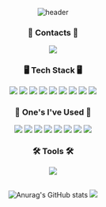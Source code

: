 <div align="center">
  
  ![header](https://capsule-render.vercel.app/api?type=waving&color=auto&height=250&section=header&text=WELCOME&fontSize=50&fontAlignY=40)

  <div>
      <h3>📮 Contacts 📮</h3>
      <a href="mailto:jyj000217@gmail.com"><img src="https://img.shields.io/badge/Gmail-EA4335?style=for-the-badge&logo=Gmail&logoColor=white"></a>
   </div>

   <div>
    <h3>🖥️ Tech Stack 🖥️</h3>
    <img src="https://img.shields.io/badge/Java-007396?style=for-the-badge&logo=Java&logoColor=white"/>
    <img src="https://img.shields.io/badge/JUnit5-25A162?style=for-the-badge&logo=JUnit5&logoColor=white"/>
    <img src="https://img.shields.io/badge/Spring-6DB33F?style=for-the-badge&logo=Spring&logoColor=white"/>
    <img src="https://img.shields.io/badge/Spring Boot-6DB33F?style=for-the-badge&logo=Spring Boot&logoColor=white"/>
    <img src="https://img.shields.io/badge/Spring Security-6DB33F?style=for-the-badge&logo=Spring Security&logoColor=white"/>
    <img src="https://img.shields.io/badge/Docker-2496ED?style=for-the-badge&logo=Docker&logoColor=white"/>
    <img src="https://img.shields.io/badge/Amazon AWS-232F3E?style=for-the-badge&logo=Amazon AWS&logoColor=white"/>
    <img src="https://img.shields.io/badge/MySQL-4479A1?style=for-the-badge&logo=MySQL&logoColor=white"/>
    <img src="https://img.shields.io/badge/Redis-DC382D?style=for-the-badge&logo=Redis&logoColor=white"/>
    </br>
   </div>
  
   <div>
      <h3>📝 One's I've Used 📝</h3>
      <img src="https://img.shields.io/badge/Thymeleaf-005F0F?style=for-the-badge&logo=Thymeleaf&logoColor=white"/>
      <img src="https://img.shields.io/badge/HTML5-E34F26?style=for-the-badge&logo=HTML5&logoColor=white"/>
      <img src="https://img.shields.io/badge/CSS3-1572B6?style=for-the-badge&logo=CSS3&logoColor=white"/>
      <img src="https://img.shields.io/badge/JavaScript-F7DF1E?style=for-the-badge&logo=typescript&logoColor=black"/>
      <img src="https://img.shields.io/badge/Node.js-339933?style=for-the-badge&logo=Node.js&logoColor=white"/>
      <img src="https://img.shields.io/badge/React-61DAFB?style=for-the-badge&logo=React&logoColor=white"/>
      <img src="https://img.shields.io/badge/Flutter-02569B?style=for-the-badge&logo=Flutter&logoColor=white"/>
      <img src="https://img.shields.io/badge/Apache Kafka-231F20?style=for-the-badge&logo=Apache Kafka&logoColor=white"/>
      </br>
   </div>
  
   <div>
      <h3>🛠️ Tools 🛠️</h3>
      <img src="https://img.shields.io/badge/Git-F05032?style=for-the-badge&logo=Git&logoColor=white">
     </br>
     </div>

  <h2></h2>
   <div>

   ![Anurag's GitHub stats](https://github-readme-stats.vercel.app/api?username=JYeonJun&show_icons=true&theme=dracula)
   ![](http://github-profile-summary-cards.vercel.app/api/cards/most-commit-language?username=JYeonJun&theme=dracula)
   </div>

</div>
